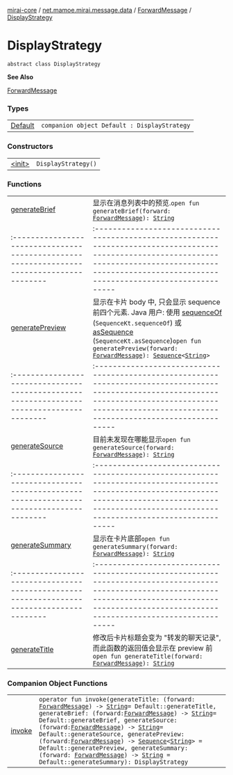 [mirai-core](../../../index.md) / [net.mamoe.mirai.message.data](../../index.md) / [ForwardMessage](../index.md) / [DisplayStrategy](./index.md)

# DisplayStrategy

`abstract class DisplayStrategy`

**See Also**

[ForwardMessage](../index.md)

### Types
|||
|:----------------------------------------------------------------------------------------|:---------------------------------------------------------------------------------------------------------------------------------------------------------------------------------------------------------|
| [Default](-default/index.md) | `companion object Default : DisplayStrategy` |

### Constructors
|||
|:----------------------------------------------------------------------------------------|:---------------------------------------------------------------------------------------------------------------------------------------------------------------------------------------------------------|
| [&lt;init&gt;](-init-.md) | `DisplayStrategy()` |

### Functions
|||
|:----------------------------------------------------------------------------------------|:---------------------------------------------------------------------------------------------------------------------------------------------------------------------------------------------------------|
| [generateBrief](generate-brief.md) | 显示在消息列表中的预览.`open fun generateBrief(forward: `[`ForwardMessage`](../index.md)`): `[`String`](https://kotlinlang.org/api/latest/jvm/stdlib/kotlin/-string/index.html) ||||
|:----------------------------------------------------------------------------------------|:---------------------------------------------------------------------------------------------------------------------------------------------------------------------------------------------------------|
| [generatePreview](generate-preview.md) | 显示在卡片 body 中, 只会显示 sequence 前四个元素. Java 用户: 使用 [sequenceOf](https://kotlinlang.org/api/latest/jvm/stdlib/kotlin.sequences/sequence-of.html) (`SequenceKt.sequenceOf`) 或 [asSequence](https://kotlinlang.org/api/latest/jvm/stdlib/kotlin.collections/as-sequence.html) (`SequenceKt.asSequence`)`open fun generatePreview(forward: `[`ForwardMessage`](../index.md)`): `[`Sequence`](https://kotlinlang.org/api/latest/jvm/stdlib/kotlin.sequences/-sequence/index.html)`<`[`String`](https://kotlinlang.org/api/latest/jvm/stdlib/kotlin/-string/index.html)`>` ||||
|:----------------------------------------------------------------------------------------|:---------------------------------------------------------------------------------------------------------------------------------------------------------------------------------------------------------|
| [generateSource](generate-source.md) | 目前未发现在哪能显示`open fun generateSource(forward: `[`ForwardMessage`](../index.md)`): `[`String`](https://kotlinlang.org/api/latest/jvm/stdlib/kotlin/-string/index.html) ||||
|:----------------------------------------------------------------------------------------|:---------------------------------------------------------------------------------------------------------------------------------------------------------------------------------------------------------|
| [generateSummary](generate-summary.md) | 显示在卡片底部`open fun generateSummary(forward: `[`ForwardMessage`](../index.md)`): `[`String`](https://kotlinlang.org/api/latest/jvm/stdlib/kotlin/-string/index.html) ||||
|:----------------------------------------------------------------------------------------|:---------------------------------------------------------------------------------------------------------------------------------------------------------------------------------------------------------|
| [generateTitle](generate-title.md) | 修改后卡片标题会变为 "转发的聊天记录", 而此函数的返回值会显示在 preview 前`open fun generateTitle(forward: `[`ForwardMessage`](../index.md)`): `[`String`](https://kotlinlang.org/api/latest/jvm/stdlib/kotlin/-string/index.html) |

### Companion Object Functions
|||
|:----------------------------------------------------------------------------------------|:---------------------------------------------------------------------------------------------------------------------------------------------------------------------------------------------------------|
| [invoke](invoke.md) | `operator fun invoke(generateTitle: (forward: `[`ForwardMessage`](../index.md)`) -> `[`String`](https://kotlinlang.org/api/latest/jvm/stdlib/kotlin/-string/index.html)` = Default::generateTitle, generateBrief: (forward: `[`ForwardMessage`](../index.md)`) -> `[`String`](https://kotlinlang.org/api/latest/jvm/stdlib/kotlin/-string/index.html)` = Default::generateBrief, generateSource: (forward: `[`ForwardMessage`](../index.md)`) -> `[`String`](https://kotlinlang.org/api/latest/jvm/stdlib/kotlin/-string/index.html)` = Default::generateSource, generatePreview: (forward: `[`ForwardMessage`](../index.md)`) -> `[`Sequence`](https://kotlinlang.org/api/latest/jvm/stdlib/kotlin.sequences/-sequence/index.html)`<`[`String`](https://kotlinlang.org/api/latest/jvm/stdlib/kotlin/-string/index.html)`> = Default::generatePreview, generateSummary: (forward: `[`ForwardMessage`](../index.md)`) -> `[`String`](https://kotlinlang.org/api/latest/jvm/stdlib/kotlin/-string/index.html)` = Default::generateSummary): DisplayStrategy` |

